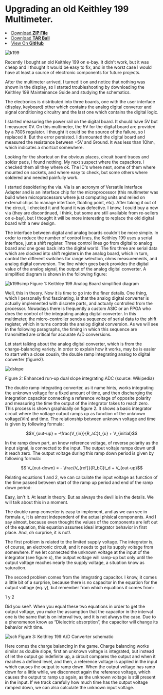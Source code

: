# Upgrading an old Keithley 199 Multimeter.
<li><a href="https://github.com/asanza/keithley_199/zipball/master">Download <strong>ZIP File</strong></a></li>
<li><a href="https://github.com/asanza/keithley_199/tarball/master">Download <strong>TAR Ball</strong></a></li>
<li><a href="https://github.com/asanza/keithley_199">View On <strong>GitHub</strong></a></li>

![k199](http://asanza.github.io/keithley_199/site/img/IMG_20140421_224119.jpg)

Recently I bought an old Keithley 199 on e-bay. It didn't work, but it was cheap and I thought it would be easy to fix, and in the worst case I would have at least a source of electronic components for future projects.

After the multimeter arrived, I turned it on and notice that nothing was shown in the display, so I started troubleshooting by downloading the Keithley 199 Mainteinance Guide and studying the schematics.

The electronics is distributed into three boards, one with the user interface (display, keyboard) other which contains the analog digital converter and signal conditioning circuitry and the last one which contains the digital logic.

I started measuring the power rail on the digital board. It should have 5V but I measured 0V. On this multimeter, the 5V for the digital board are provided by a 7805 regulator. I thought it could be the source of the failure, so I replaced it. But the error persisted. I dismounted the digital board and measured the resistance between +5V and Ground. It was less than 1Ohm, which indicates a shortcut somewhere.

Looking for the shortcut on the obvious places, circuit board traces and solder pads, I found nothing. My next suspect where the capacitors. I checked them all they where ok. The IC's where next, some of them where mounted on sockets, and where easy to check, but some others where soldered and needed painfully work.

I started desoldering the via. Via is an acronym of Versatile Interface Adapter and is an interface chip for the microprocessor (this multimeter was build when microprocessors where just computing units and relied on external chips to manage interface, floating point, etc). After taking it out of the circuit, I checked it and found it was defective. I know, I could buy a new via (they are discontinued, I think, but some are still available from re-sellers on e-bay), but I thought it will be more interesting to replace the old digital board with a new design.

The interface between digital and analog boards couldn't be more simple. In order to reduce the number of control lines, the Keithley 199 uses a serial interface, just a shift register. Three control lines go from digital to analog board and one goes back into the digital world. The firs three are serial data which are clocked into shift registers in the analog board, which in turn, control the different switches for range selection, ohms measurements, and analog digital conversion. The line which goes back provides the digital value of the analog signal, the output of the analog digital converter. A simplified diagram is shown in the following figure:

![k199simp](http://asanza.github.io/keithley_199/site/img/k199Simp.png)
Figure 1: Keithley 199 Analog Board simplified diagram

Well, this in theory. Now it is time to go into the finer details. One thing, which I personally find fascinating, is that the analog digital converter is actually implemented with discrete parts, and actually controlled from the processor.  Nowadays there is frequently a custom ASIC or an FPGA who does the control of the integrating analog digital converter. In this multimeter, the micro-controller sends a sequence of serial data to the shift register, which in turns controls the analog digital conversion. As we will see in the following paragraphs, the timing in which this sequence are transmitted are critical for accurate A/D conversions.

Let start talking about the analog digital converter, which is from the charge-balancing variety. In order to explain how it works, may be is easier to start with a close cousin, the double ramp integrating analog to digital converter (figure2).

![dslope](http://asanza.github.io/keithley_199/site/img/Enhanced_runup_dual_slope.png)

Figure 2: Enhanced run-up dual slope integrating ADC (source: Wikipedia)

The double ramp integrating converter, as it name hints, works integrating the unknown voltage for a fixed amount of time, and then discharging the integration capacitor connecting a reference voltage of opposite polarity and measuring the time the output of the integrator takes to reach zero. This process is shown graphically on figure 2. It shows a basic integrator circuit where the voltage output ramps up as function of the unknown voltage(Vin) and time. The relationship between unknown voltage and time is given by following formula:

$$V_{out-up} = -\frac{V_{in}}{R_aC}t_{u} + V_{initial}$$

In the ramp down part, an know reference voltage, of reverse polarity as the input signal, is connected to the input. The output voltaje ramps down until it reach zero. The output voltage during this ramp down period is given by following formula:

$$ V_{out-down} = - \frac{V_{ref}}{R_bC}t_d + V_{out-up}$$

Relating equations 1 and 2, we can calculate the input voltage as function of the time passed between start of the ramp up period and end of the ramp down period:

Easy, isn't it. At least in theory. But as always the devil is in the details. We will talk about this in a moment.

The double ramp converter is easy to implement, and as we can see in formula x, it is almost independent of the actual phisical components. And I say almost, because even thought the values of the components are left out of the equation, this equation assumes ideal integrator behavior in first place. And, oh surprise, it is not!.

The first problem is related to the limited supply voltage. The integrator is, of course, an electronic circuit, and it needs to get its supply voltage from somewhere. If we let connected the unknown voltage at the input of the integrator (see figure x), the output voltage will ramp-up but only until the output voltage reaches nearly the supply voltage, a situation know as saturation.

The second problem comes from the integrating capacitor. I know, it comes a little bit of a surprise, because there is no capacitor in the equation for the output voltage (eq. y), but remember from which equations it comes from:

1 y 2

Did you see?. When you equal these two equations in order to get the output voltage, you make the assumption that the capacitor in the interval one is the same that is on interval two, and it is not always the case. Due to a phenomenon know as “Dielectric absorption”, the capacitor will change its behavior with time.

![sch](http://asanza.github.io/keithley_199/site/img/keithley_adc_sch.png)
Figure 3: Keithley 199 A/D Converter schematic

Here comes the charge balancing in the game. Charge balancing works similar as double slope, first an unknown voltage is integrated, but instead of let the output go indefinite up, a circuit compares the output and when it reaches a defined level, and then, a reference voltage is applied in the input which causes the output to ramp down. When the output voltage has ramp down for a little while, we disconnect again the reference voltage, which causes the output to ramp up again, as the unknown voltage is still present in the input. If we track carefully how much time has the output voltage ramped down, we can also calculate the unknown input voltage.
